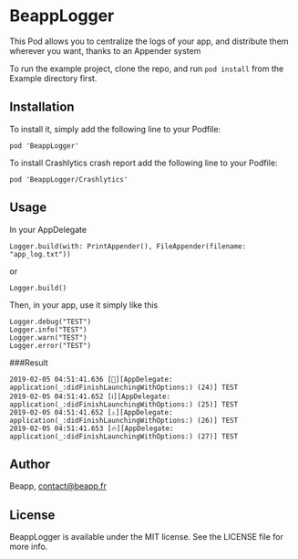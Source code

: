 # BeappLogger

This Pod allows you to centralize the logs of your app, and distribute them wherever you want, thanks to an Appender system

To run the example project, clone the repo, and run `pod install` from the Example directory first.


## Installation

To install it, simply add the following line to your Podfile:

```
pod 'BeappLogger'
```

To install Crashlytics crash report add the  following line to your Podfile:

```
pod 'BeappLogger/Crashlytics'
```

## Usage

In your AppDelegate

```
Logger.build(with: PrintAppender(), FileAppender(filename: "app_log.txt"))
```

or

```
Logger.build()
```

Then, in your app, use it simply like this

```
Logger.debug("TEST")
Logger.info("TEST")
Logger.warn("TEST")
Logger.error("TEST")
```
###Result

```
2019-02-05 04:51:41.636 [💬][AppDelegate: application(_:didFinishLaunchingWithOptions:) (24)] TEST
2019-02-05 04:51:41.652 [ℹ️][AppDelegate: application(_:didFinishLaunchingWithOptions:) (25)] TEST
2019-02-05 04:51:41.652 [⚠️][AppDelegate: application(_:didFinishLaunchingWithOptions:) (26)] TEST
2019-02-05 04:51:41.653 [🔥][AppDelegate: application(_:didFinishLaunchingWithOptions:) (27)] TEST
```

## Author

Beapp, contact@beapp.fr

## License

BeappLogger is available under the MIT license. See the LICENSE file for more info.

